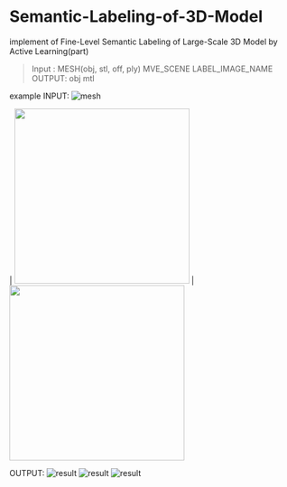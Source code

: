 # Semantic-Labeling-of-3D-Model
implement of Fine-Level Semantic Labeling of Large-Scale 3D Model by Active Learning(part) 
> Input :
MESH(obj, stl, off, ply) MVE_SCENE LABEL_IMAGE_NAME 
>OUTPUT:
obj mtl




example
INPUT:
![mesh](./src/mesh.png)

| <img src=./src/label1.png width="310"/> | <img src=./src/label2.png width="310"/>


OUTPUT:
![result](./src/result1.png)
![result](./src/result2.png)
![result](./src/result3.png)